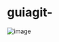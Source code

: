 # guiagit-

![image](https://user-images.githubusercontent.com/109116521/220120010-e357ddd4-dde3-4220-9f79-a6b6627edd4e.png)
